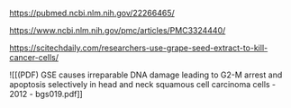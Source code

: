 
https://pubmed.ncbi.nlm.nih.gov/22266465/

https://www.ncbi.nlm.nih.gov/pmc/articles/PMC3324440/

https://scitechdaily.com/researchers-use-grape-seed-extract-to-kill-cancer-cells/

![[(PDF) GSE causes irreparable DNA damage leading to G2-M arrest and apoptosis selectively in head and neck squamous cell carcinoma cells - 2012 - bgs019.pdf]]
